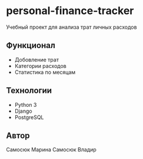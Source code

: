 # personal-finance-tracker

Учебный проект для анализа трат личных расходов
## Функционал
- Добовление трат
- Категории расходов
- Статистика по месяцам


## Технологии
- Python 3
- Django
- PostgreSQL


## Автор 
Самосюк Марина
Самосюк Владир



